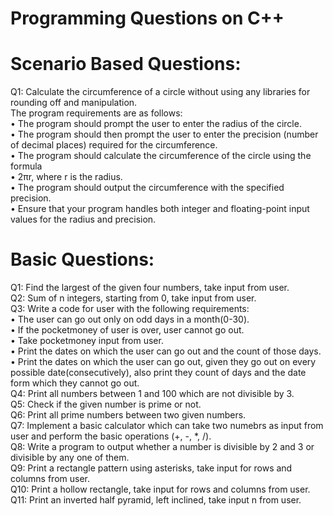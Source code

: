 # Programming Questions on C++
# Scenario Based Questions:
Q1: Calculate the circumference of a circle without using any libraries for rounding off and manipulation.\
The program requirements are as follows:\
•	The program should prompt the user to enter the radius of the circle.\
•	The program should then prompt the user to enter the precision (number of decimal places) required for the circumference.\
•	The program should calculate the circumference of the circle using the formula \
•	2πr, where  r is the radius.\
•	The program should output the circumference with the specified precision.\
•	Ensure that your program handles both integer and floating-point input values for the radius and precision.

# Basic Questions:
Q1: Find the largest of the given four numbers, take input from user.\
Q2: Sum of n integers, starting from 0, take input from user.\
Q3: Write a code for user with the following requirements:\
•	The user can go out only on odd days in a month(0-30).\
•	If the pocketmoney of user is over, user cannot go out.\
•	Take pocketmoney input from user.\
•	Print the dates on which the user can go out and the count of those days.\
•	Print the dates on which the user can go out, given they go out on every possible date(consecutively), also print they count of days and the date form which they cannot go out.\
Q4: Print all numbers between 1 and 100 which are not divisible by 3.\
Q5: Check if the given number is prime or not.\
Q6: Print all prime numbers between two given numbers.\
Q7: Implement a basic calculator which can take two numebrs as input from user and perform the basic operations (+, -, *, /).\
Q8: Write a program to output whether a number is divisible by 2 and 3 or divisible by any one of them.\
Q9: Print a rectangle pattern using asterisks, take input for rows and columns from user.\
Q10: Print a hollow rectangle, take input for rows and columns from user.\
Q11: Print an inverted half pyramid, left inclined, take input n from user.
